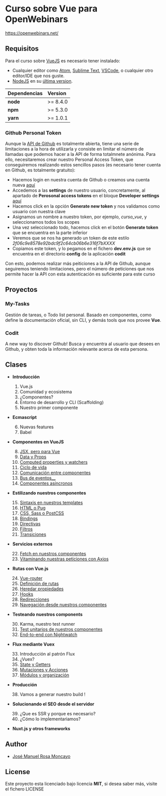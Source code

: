 # Curso sobre Vue para OpenWebinars

https://openwebinars.net/

## Requisitos

Para el curso sobre [VueJS](https://vuejs.org/) es necesario tener instalado:

* Cualquier editor como [Atom](https://atom.io/), [Sublime Text](https://www.sublimetext.com/), [VSCode](https://code.visualstudio.com/), o cualquier otro editor/IDE que nos guste.
* [NodeJS](https://nodejs.org/es/) en su [última version](https://nodejs.org/es/download/).

| Dependencias | Version  |
|:-------------|:---------| 
| __node__     | >= 8.4.0 |
| __npm__      | >= 5.3.0 |
| __yarn__     | >= 1.0.1 |

### Github Personal Token

Aunque la [API de Github](https://developer.github.com/v3/) es totalmente abierta, tiene una serie de limitaciones a la hora de utilizarla y consiste en limitar el número de llamadas que podemos hacer a la API de forma totalmnete anónima. Para ello, necesitaremos crear nuestro Personal Access Token, que conseguiremos realizando estos sencillos pasos (es necesario tener cuenta en Github, es totalmente gratuito):

* Hacemos login en nuestra cuenta de Github o creamos una cuenta nueva [aquí](https://github.com/)
* Accedemos a las __settings__ de nuestro usuario, concretamente, al apartado de __Perosonal access tokens__ en el bloque __Developer settings__ [aquí](https://github.com/settings/tokens)
* Hacemos click en la opción __Generate new token__ y nos validamos como usuario con nuestra clave
* Asignamos un nombre a nuestro token, por ejemplo, *curso_vue*, y seleccionamos todos los scopes
* Una vez seleccionado todo, hacemos click en el botón __Generate token__ que se encuentra en la parte inferior
* Veremos que se nos ha generado un token de este estilo _2f06c9e8578e92bdc9f2c64cb06b6e316f7bXXXX_
* Copiamos este token, y lo pegamos en el fichero __dev.env.js__ que se encuentra en el directorio __config__ de la aplicación __codit__

Con esto, podemos realizar más peiticiones a la API de Github, aunque seguiremos teniendo limitaciones, pero el número de peticiones que nos permite hacer la API con esta autenticación es suficiente para este curso

## Proyectos

### __My-Tasks__
Gestión de tareas, o Todo list personal. Basado en componentes, como define la documentación oficial, sin CLI, y demás tools que nos provee __Vue__.

### __Codit__
A new way to discover Github! Busca y encuentra al usuario que desees en Github, y obten toda la información relevante acerca de esta persona.

## Clases

* __Introducción__
  
  1. Vue.js 
  2. Comunidad y ecosistema 
  3. ¿Componentes?  
  4. Entorno de desarrollo y CLI (Scaffolding) 
  5. Nuestro primer componente 

* __Ecmascript__
  
  6. Nuevas features
  7. Babel 

* __Componentes en VueJS__
  
  8. [JSX, pero para Vue](https://github.com/jmanuelrosa/curso-vue-openwebinars/tree/08-jsx-per-para-vue)
  9. [Data y Props](https://github.com/jmanuelrosa/curso-vue-openwebinars/tree/09-data-y-props)
  10. [Computed properties y watchers](https://github.com/jmanuelrosa/curso-vue-openwebinars/tree/10-computed-properties-y-watchers)
  11. [Ciclo de vida](https://github.com/jmanuelrosa/curso-vue-openwebinars/tree/11-ciclo-de-vida)
  12. [Comunicación entre componentes](https://github.com/jmanuelrosa/curso-vue-openwebinars/tree/12-comunicacion-entre-componentes)
  13. [Bus de eventos__](https://github.com/jmanuelrosa/curso-vue-openwebinars/tree/13-bus-de-eventos)
  14. [Componentes asíncronos](https://github.com/jmanuelrosa/curso-vue-openwebinars/tree/14-componentes-asincronos)

* __Estilizando nuestros componentes__
  
  15. [Sintaxis en nuestros templates](https://github.com/jmanuelrosa/curso-vue-openwebinars/tree/15-sintaxis-en-nuestros-templates)
  16. [HTML o Pug](https://github.com/jmanuelrosa/curso-vue-openwebinars/tree/16-html-o-pug)
  17. [CSS, Sass o PostCSS](https://github.com/jmanuelrosa/curso-vue-openwebinars/tree/17-css-sass-o-post-css)
  18. [Bindings](https://github.com/jmanuelrosa/curso-vue-openwebinars/tree/18-bindings)
  19. [Directivas](https://github.com/jmanuelrosa/curso-vue-openwebinars/tree/19-directivas)
  20. [Filtros](https://github.com/jmanuelrosa/curso-vue-openwebinars/tree/20-filtros)
  21. [Transiciones](https://github.com/jmanuelrosa/curso-vue-openwebinars/tree/21-transiciones)

* __Servicios externos__
  
  22. [Fetch en nuestros componentes](https://github.com/jmanuelrosa/curso-vue-openwebinars/tree/22-fetch-en-nuestros-componentes)
  23. [Vitaminando nuestras peticiones con Axios](https://github.com/jmanuelrosa/curso-vue-openwebinars/tree/23-vitaminando-nuestras-peticiones-con-axios)

* __Rutas con Vue.js__
  
  24. [Vue-router](https://github.com/jmanuelrosa/curso-vue-openwebinars/tree/24-vue-router)
  25. [Definición de rutas](https://github.com/jmanuelrosa/curso-vue-openwebinars/tree/25-definicion-de-rutas)
  26. [Heredar propiedades](https://github.com/jmanuelrosa/curso-vue-openwebinars/tree/26-heredar-propiedades)
  27. [Hooks](https://github.com/jmanuelrosa/curso-vue-openwebinars/tree/27-hooks)
  28. [Redirecciones](https://github.com/jmanuelrosa/curso-vue-openwebinars/tree/28-redirecciones)
  29. [Navegación desde nuestros componentes](https://github.com/jmanuelrosa/curso-vue-openwebinars/tree/29-navegacion-desde-nuestros-componentes)

* __Testeando nuestros components__
  
  30. Karma, nuestro test runner
  31. [Test unitarios de nuestros componentes](https://github.com/jmanuelrosa/curso-vue-openwebinars/tree/31-test-unitarios-de-nuestros-componentes)
  32. [End-to-end con Nightwatch](https://github.com/jmanuelrosa/curso-vue-openwebinars/tree/32-end-to-end-con-nightwatch)

* __Flux mediante Vuex__
  
  33. Introducción al patrón Flux
  34. ¿Vuex?
  35. [State y Getters](https://github.com/jmanuelrosa/curso-vue-openwebinars/tree/35-state-y-getters)
  36. [Mutaciones y Acciones](https://github.com/jmanuelrosa/curso-vue-openwebinars/tree/36-mutaciones-y-acciones)
  37. [Módulos y organización](https://github.com/jmanuelrosa/curso-vue-openwebinars/tree/37-modulos-y-organizacion)

* __Producción__
  
  38. Vamos a generar nuestro build !

* __Solucionando el SEO desde el servidor__
  
  39. ¿Que es SSR y porque es necesario?
  40. ¿Cómo lo implementariamos?

* __Nuxt.js y otros frameworks__

## Author
* [José Manuel Rosa Moncayo](https://twitter.com/jmanuel_rosa)

## License
Este proyecto esta licenciado bajo licencia __MIT__, si desea saber más, visite el fichero LICENSE